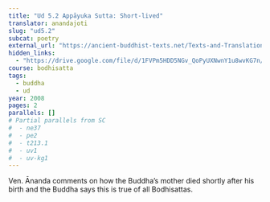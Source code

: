 ```yaml
---
title: "Ud 5.2 Appāyuka Sutta: Short-lived"
translator: anandajoti
slug: "ud5.2"
subcat: poetry
external_url: "https://ancient-buddhist-texts.net/Texts-and-Translations/Udana/5-Sonavaggo-02.htm"
hidden_links:
  - "https://drive.google.com/file/d/1FVPm5HDD5NGv_QoPyUXNwnY1u8wvKG7n/view?usp=drivesdk"
course: bodhisatta
tags:
  - buddha
  - ud
year: 2008
pages: 2
parallels: []
# Partial parallels from SC
#  - ne37
#  - pe2
#  - t213.1
#  - uv1
#  - uv-kg1
---
```


Ven. Ānanda comments on how the Buddha’s mother died shortly after his birth and the Buddha says this is true of all Bodhisattas.
